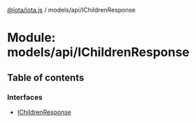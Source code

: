 [@iota/iota.js](../README.md) / models/api/IChildrenResponse

# Module: models/api/IChildrenResponse

## Table of contents

### Interfaces

- [IChildrenResponse](../interfaces/models_api_IChildrenResponse.IChildrenResponse.md)
